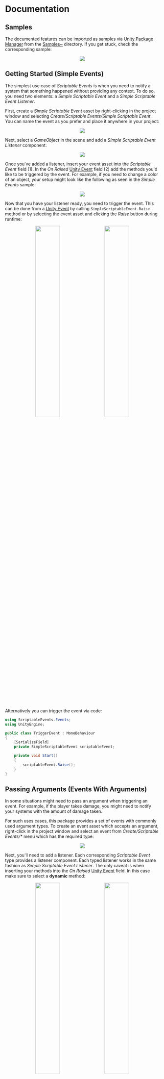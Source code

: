 [Unity Package Manager]: https://docs.unity3d.com/Manual/upm-ui.html
[Unity Event]: https://docs.unity3d.com/ScriptReference/Events.UnityEvent.html
[Samples~]: ../Samples%7E
[Simple Events]: ../Samples%7E/SimpleEvents
[Events With Arguments]: ../Samples%7E/EventsWithArguments
[Custom Events]: ../Samples%7E/CustomEvents

# Documentation

## Samples
The documented features can be imported as samples via [Unity Package Manager] from the [Samples~] directory. If you get stuck, check the corresponding sample:
<p align="center">
  <img src="samples.png"/>
</p>

## Getting Started (Simple Events)
The simplest use case of _Scriptable Events_ is when you need to notify a system that something happened without providing any context. To do so, you need two elements: a _Simple Scriptable Event_ and a _Simple Scriptable Event Listener_.

First, create a _Simple Scriptable Event_ asset by right-clicking in the project window and selecting _Create/Scriptable Events/Simple Scriptable Event_. You can name the event as you prefer and place it anywhere in your project:
<p align="center">
  <img src="simple-scriptable-event.png"/>
</p>

Next, select a _GameObject_ in the scene and add a _Simple Scriptable Event Listener_ component:
<p align="center">
  <img src="simple-scriptable-event-listener.png"/>
</p>

Once you've added a listener, insert your event asset into the _Scriptable Event_ field (1). In the _On Raised_ [Unity Event] field (2) add the methods you'd like to be triggered by the event. For example, if you need to change a color of an object, your setup might look like the following as seen in the _Simple Events_ sample:
<p align="center">
  <img src="simple-scriptable-event-sample.png"/>
</p>

Now that you have your listener ready, you need to trigger the event. This can be done from a [Unity Event] by calling `SimpleScriptableEvent.Raise` method or by selecting the event asset and clicking the _Raise_ button during runtime:
<p align="center">
  <img hspace="2%" width="40%" src="simple-scriptable-event-raise-unity-event.png"/>
  <img hspace="2%" width="40%" src="simple-scriptable-event-raise.png"/>
</p>

Alternatively you can trigger the event via code:
```cs
using ScriptableEvents.Events;
using UnityEngine;

public class TriggerEvent : MonoBehaviour
{
    [SerializeField]
    private SimpleScriptableEvent scriptableEvent;

    private void Start()
    {
        scriptableEvent.Raise();
    }
}
```

## Passing Arguments (Events With Arguments)
In some situations might need to pass an argument when triggering an event. For example, if the player takes damage, you might need to notify your systems with the amount of damage taken.

For such uses cases, this package provides a set of events with commonly used argument types. To create an event asset which accepts an argument, right-click in the project window and select an event from _Create/Scriptable Events/*_ menu which has the required type:
<p align="center">
  <img src="scriptable-event-arg.png"/>
</p>

Next, you'll need to add a listener. Each corresponding _Scriptable Event_ type provides a listener component. Each typed listener works in the same fashion as _Simple Scriptable Event Listener_. The only caveat is when inserting your methods into the _On Raised_ [Unity Event] field. In this case make sure to select a **dynamic** method:
<p align="center">
  <img hspace="2%" width="40%" src="scriptable-event-listener-components.png"/>
  <img hspace="2%" width="40%" src="scriptable-event-listener-dynamic.png"/>
</p>

To trigger the event follow the same steps as with _Simple Scriptable Event_. However, make sure to select a **dynamic** `Raise` method:
<p align="center">
  <img src="scriptable-event-raise-dynamic.png"/>
</p>

This example shows how to trigger a _Scriptable Event_ from a built-in Unity component, however you might want to invoke these events from your classes. To do so, define a [Unity Event] with an appropriate type in the following way:
```cs
using UnityEngine;
using UnityEngine.Events;

public class ExampleUnityEventUsage : MonoBehaviour
{
    [SerializeField]
    private UnityEvent<float> onValueChanged;

    private void Start()
    {
        // Your argument value.
        var value = 1.0f;

        onValueChanged.Invoke(value);
    }
}
```

Alternatively you can trigger the event via code if you prefer not to use [Unity Event] functionality:
```cs
using ScriptableEvents.Events;
using UnityEngine;

public class TriggerEvent : MonoBehaviour
{
    [SerializeField]
    private FloatScriptableEvent scriptableEvent;

    private void Start()
    {
        // Your argument value.
        var value = 1.0f;

        scriptableEvent.Raise(value);
    }
}
```

## Creating Custom Events (Custom Events)
In some cases using the built-in argument types is not sufficient. For example, if the player takes damage, you might also need to pass a reference to the object that dealt damage to the player. In this case passing only the damage taken is not enough, you need to pass a `class` argument which contains both of those values. For this you'll need to create a custom event.

To start, create a container `class` for your event data. In this example we'll pass the values needed to change the `Metallic` and `Color` properties of a material:
```cs
public class MaterialData
{
    public float Metallic { get; }

    public Color Color { get; }

    public MaterialData(float metallic, Color color)
    {
        Metallic = metallic;
        Color = color;
    }
}
```

Next, define a `Scriptable Event` asset which will accept your argument. Note the `CreateAssetMenu` attribute, as it defines where your event will be located in the _Create_ menu:
```cs
using ScriptableEvents;
using UnityEngine;

[CreateAssetMenu(
    fileName = "MaterialDataScriptableEvent",
    menuName = "Custom Scriptable Events/Material Data Scriptable Event"
)]
public class MaterialDataScriptableEvent : BaseScriptableEvent<MaterialData>
{
}
```

Then, define a listener component for your event. Note that in this case the `AddComponentMenu` attribute is optional, however it is recommended to add it to keep things organized:
```cs
using ScriptableEvents;
using UnityEngine;

[AddComponentMenu("Custom Scriptable Events/Material Data Event Listener")]
public class MaterialDataScriptableEventListener : BaseScriptableEventListener<MaterialData>
{
}
```

Finally, you'll need to trigger the event. As usual, this can be done via a [Unity Event] or by directly calling the `Raise` method via code:
```cs
using UnityEngine;
using UnityEngine.Events;

public class MaterialOptionsHandler : MonoBehaviour
{
    [SerializeField]
    private UnityEvent<MaterialData> onMaterialChanged;

    [SerializeField]
    private MaterialDataScriptableEvent scriptableEvent;

    private void Start()
    {
        // Your argument value.
        var value = new MaterialData(metallic, color);

        // Via Unity Event.
        onMaterialChanged.Invoke(value);

        // Or via code.
        scriptableEvent.Raise(value)
    }
}
```

**Optionally** you can add a custom editor. This will allow you to click the _Raise_ button on your custom event asset during runtime. To do so, create an editor class which inherits `BaseScriptableEventEditor`. Make sure to place this class in the **Editor** directory, or your project will not build:
```cs
using ScriptableEvents.Editor;
using UnityEditor;
using UnityEngine;

[CustomEditor(typeof(MaterialDataScriptableEvent))]
public class MaterialDataScriptableEventEditor : BaseScriptableEventEditor<MaterialData>
{
    protected override MaterialData DrawArgField(MaterialData value)
    {
        if (value == null)
        {
            value = new MaterialData(0f, Color.white);
        }

        EditorGUILayout.BeginVertical();
        var metallic = EditorGUILayout.Slider("Metallic", value.Metallic, 0f, 1f);
        var color = EditorGUILayout.ColorField("Color", value.Color);
        EditorGUILayout.EndVertical();

        return new MaterialData(metallic, color);
    }
}
```

